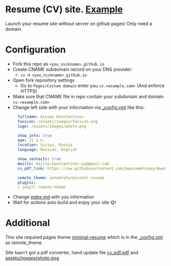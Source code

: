 # Resume (CV) site. [Example](https://cv.annndruha.space/)

Launch your resume site without server on github pages! Only need a domain.

# Configuration

* Fork this repo as `<you_nickname>.github.io`
* Create CNAME subdomain record on your DNS provider:
  * `cv` -> `<you_nickname>.github.io`
* Open fork repository settings
  * Go to `Pages/Custom domain` enter you `cv.<example.com>` (And enforce HTTPS)
* Make sure that CNAME file in repo contain your subdomain and domain `cv.<example.com>`
* Change left side with your information via [_config.yml](./_config.yml) like this:
  ```yaml
    fullname: Alexey Konstantinov
    favicon: /assets/images/favicon.svg
    logo: /assets/images/photo.png

    show_info: true
    age: 21 y.o.
    location: Sirius, Russia
    language: Russian, English

    show_contacts: true
    mailto: mailto:konstantinov.py@gmail.com
    cv_pdf_link: https://raw.githubusercontent.com/AwesomeAlexey/AwesomeAlexey.github.io/main/pdf/cv_pdf.pdf

    remote_theme: annndruha/minimal-resume
    plugins:
    - jekyll-remote-theme
  ```
* Change [index.md](./index.md) with you information
* Wait for actions auto build and enjoy your site 😋!


# Additional

This site required pages theme [minimal-resume](https://github.com/Annndruha/minimal-resume) which is in the [_config.yml](./_config.yml) as remote_theme.

Site hasn't got a pdf converter, hand update file [cv_pdf.pdf](./pdf/cv_pdf.pdf) and [assets/images/photo.png](./assets/images/photo.png)
